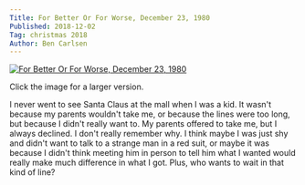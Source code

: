 ```yaml
---
Title: For Better Or For Worse, December 23, 1980
Published: 2018-12-02
Tag: christmas 2018
Author: Ben Carlsen
---
```


[![For Better Or For Worse, December 23, 1980](http://blog.arkholt.com/media/decstrips2018/02-fb801223.gif)](http://blog.arkholt.com/media/decstrips2018/02-fb801223.gif)

Click the image for a larger version.

I never went to see Santa Claus at the mall when I was a kid. It wasn't because my parents wouldn't take me, or because the lines were too long, but because I didn't really want to. My parents offered to take me, but I always declined. I don't really remember why. I think maybe I was just shy and didn't want to talk to a strange man in a red suit, or maybe it was because I didn't think meeting him in person to tell him what I wanted would really make much difference in what I got. Plus, who wants to wait in that kind of line?
